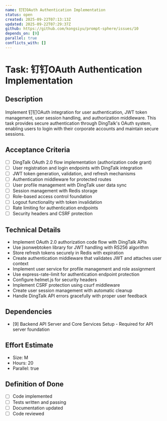 ```yaml
---
name: 钉钉OAuth Authentication Implementation
status: open
created: 2025-09-22T07:13:13Z
updated: 2025-09-22T07:29:37Z
github: https://github.com/kongsiyu/prompt-sphere/issues/10
depends_on: [9]
parallel: true
conflicts_with: []
---
```


# Task: 钉钉OAuth Authentication Implementation

## Description
Implement 钉钉OAuth integration for user authentication, JWT token management, user session handling, and authorization middleware. This task provides secure authentication through DingTalk's OAuth system, enabling users to login with their corporate accounts and maintain secure sessions.

## Acceptance Criteria
- [ ] DingTalk OAuth 2.0 flow implementation (authorization code grant)
- [ ] User registration and login endpoints with DingTalk integration
- [ ] JWT token generation, validation, and refresh mechanisms
- [ ] Authentication middleware for protected routes
- [ ] User profile management with DingTalk user data sync
- [ ] Session management with Redis storage
- [ ] Role-based access control foundation
- [ ] Logout functionality with token invalidation
- [ ] Rate limiting for authentication endpoints
- [ ] Security headers and CSRF protection

## Technical Details
- Implement OAuth 2.0 authorization code flow with DingTalk APIs
- Use jsonwebtoken library for JWT handling with RS256 algorithm
- Store refresh tokens securely in Redis with expiration
- Create authentication middleware that validates JWT and attaches user context
- Implement user service for profile management and role assignment
- Use express-rate-limit for authentication endpoint protection
- Configure helmet.js for security headers
- Implement CSRF protection using csurf middleware
- Create user session management with automatic cleanup
- Handle DingTalk API errors gracefully with proper user feedback

## Dependencies
- [9] Backend API Server and Core Services Setup - Required for API server foundation

## Effort Estimate
- Size: M
- Hours: 20
- Parallel: true

## Definition of Done
- [ ] Code implemented
- [ ] Tests written and passing
- [ ] Documentation updated
- [ ] Code reviewed

